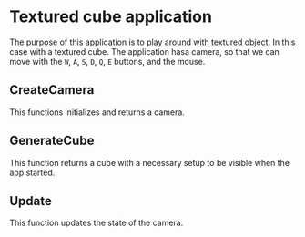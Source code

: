 # Textured cube application

The purpose of this application is to play around with textured object. In this case with a textured cube. The application hasa  camera, so that we can move with the `W`, `A`, `S`, `D`, `Q`, `E` buttons, and the mouse.

## CreateCamera

This functions initializes and returns a camera.

## GenerateCube

This function returns a cube with a necessary setup to be visible when the app started.

## Update

This function updates the state of the camera.
